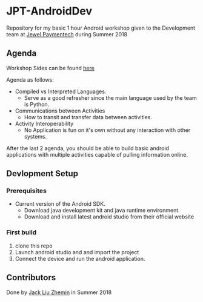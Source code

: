 # JPT-AndroidDev
Repository for my basic 1 hour Android workshop given to the Development team at
[Jewel Paymentech](https://github.com/jptd) during Summer 2018

Agenda
---------
Workshop Sides can be found [here](Android%20Development%20Tutorial%20(Basics).pdf)

Agenda as follows:
- Compiled vs Interpreted Languages.
  * Serve as a good refresher since the main language used by the team is Python.
- Communications between Activities
  * How to transit and transfer data between activities.
- Activity Interoperability
  * No Application is fun on it's own without any interaction with other systems.
  
After the last 2 agenda, you should be able to build basic android applications with multiple 
activities capable of pulling information online.

Devlopment Setup
---------
### Prerequisites

- Current version of the Android SDK.
  * Download java development kit and java runtime environment.
  * Download and install latest android studio from their official website

### First build

1. clone this repo
2. Launch android studio and and import the project
3. Connect the device and run the android application.

Contributors
------------
Done by [Jack Liu Zhemin](https://github.com/LZhemin) in Summer 2018

